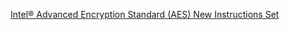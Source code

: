 [Intel® Advanced Encryption Standard (AES) New Instructions Set](https://www.intel.com/content/dam/doc/white-paper/advanced-encryption-standard-new-instructions-set-paper.pdf)
